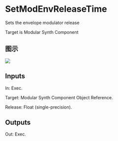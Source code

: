 # SetModEnvReleaseTime

Sets the envelope modulator release

Target is Modular Synth Component

## 图示

![]($-20221218-21080656.png)

## Inputs

In: Exec.

Target: Modular Synth Component Object Reference.

Release: Float (single-precision).  

## Outputs

Out: Exec.

